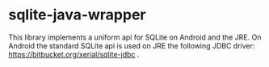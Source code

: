 # sqlite-java-wrapper

This library implements a uniform api for SQLite on Android and the JRE. On Android the standard SQLite api is used
on JRE the following JDBC driver: https://bitbucket.org/xerial/sqlite-jdbc .